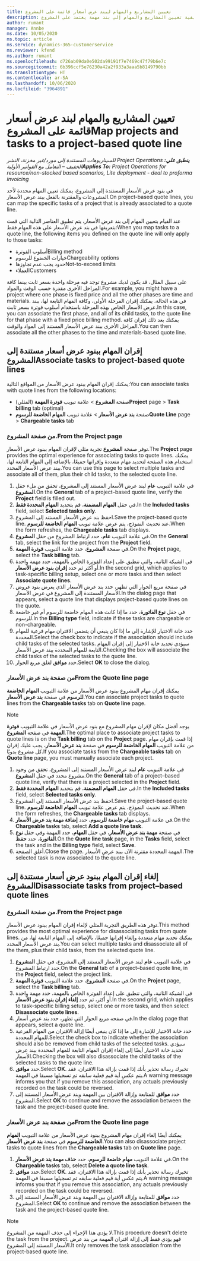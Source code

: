 ```yaml
---
title: تعيين المشاريع والمهام لبند عرض أسعار قائمة على المشروع
description: يقدم هذا الموضوع معلومات حول كيفية تعيين المشاريع والمهام إلى بند مهمة يعتمد على المشروع.
author: rumant
manager: Annbe
ms.date: 10/05/2020
ms.topic: article
ms.service: dynamics-365-customerservice
ms.reviewer: kfend
ms.author: rumant
ms.openlocfilehash: d726ab09da0e502da99191f7e7469c47f79b6e7c
ms.sourcegitcommit: 6b396ccf5e76230a42a2f933a3aaa5b8149790bb
ms.translationtype: HT
ms.contentlocale: ar-SA
ms.lasthandoff: 10/06/2020
ms.locfileid: "3964891"
---
```

# <a name="map-projects-and-tasks-to-a-project-based-quote-line"></a><span data-ttu-id="cc73c-103">تعيين المشاريع والمهام لبند عرض أسعار قائمة على المشروع</span><span class="sxs-lookup"><span data-stu-id="cc73c-103">Map projects and tasks to a project-based quote line</span></span>

<span data-ttu-id="cc73c-104">_**ينطبق علي:** ‏‫Project Operations للسيناريوهات المستندة إلى مورد/غير مخزنة‬، ‏‫النشر الخفيف – التعامل مع الفواتير الأولية‬_</span><span class="sxs-lookup"><span data-stu-id="cc73c-104">_**Applies To:** Project Operations for resource/non-stocked based scenarios, Lite deployment - deal to proforma invoicing_</span></span>

<span data-ttu-id="cc73c-105">في بنود عرض الأسعار المستندة إلى المشروع، يمكنك تعيين المهام محددة لأحد المشروعات والمقترنة بالفعل ببند عرض الأسعار.</span><span class="sxs-lookup"><span data-stu-id="cc73c-105">On project-based quote lines, you can map the specific tasks of a project that is already associated to a quote line.</span></span>

<span data-ttu-id="cc73c-106">عند القيام بتعيين المهام إلى بند عرض الأسعار، يتم تطبيق العناصر التالية التي قمت بتعريفها في بند عرض الأسعار على هذه المهام فقط:</span><span class="sxs-lookup"><span data-stu-id="cc73c-106">When you map tasks to a quote line, the following items you defined on the quote line will only apply to those tasks:</span></span>

- <span data-ttu-id="cc73c-107">أسلوب الفوترة</span><span class="sxs-lookup"><span data-stu-id="cc73c-107">Billing method</span></span>
- <span data-ttu-id="cc73c-108">خيارات الخضوع للرسوم</span><span class="sxs-lookup"><span data-stu-id="cc73c-108">Chargeability options</span></span>
- <span data-ttu-id="cc73c-109">حدود يجب عدم تجاوزها</span><span class="sxs-lookup"><span data-stu-id="cc73c-109">Not-to-exceed limits</span></span>
- <span data-ttu-id="cc73c-110">العملاء</span><span class="sxs-lookup"><span data-stu-id="cc73c-110">Customers</span></span>

<span data-ttu-id="cc73c-111">على سبيل المثال، قد يكون لديك مشروع توجد فيه مرحلة واحدة بسعر ثابت بينما كافة المراحل الأخرى مقدرة حسب الوقت والمواد.</span><span class="sxs-lookup"><span data-stu-id="cc73c-111">For example, you might have a project where one phase is fixed price and all the other phases are time and materials.</span></span> <span data-ttu-id="cc73c-112">في هذه الحالة، يمكنك إقران المرحلة الأولى، وكافة المهام التابعة لها، ببند عرض الأسعار الخاص بهذه المرحلة باستخدام أسلوب فوترة بسعر ثابت.</span><span class="sxs-lookup"><span data-stu-id="cc73c-112">In this case, you can associate the first phase, and all of its child tasks, to the quote line for that phase with a fixed price billing method.</span></span> <span data-ttu-id="cc73c-113">يمكنك بعد ذلك إقران كافة المراحل الأخرى ببند عرض الأسعار المستند إلى المواد والوقت.</span><span class="sxs-lookup"><span data-stu-id="cc73c-113">You can then associate all the other phases to the time and materials-based quote line.</span></span>

## <a name="associate-tasks-to-project-based-quote-lines"></a><span data-ttu-id="cc73c-114">إقران المهام ببنود عرض أسعار مستندة إلى المشروع</span><span class="sxs-lookup"><span data-stu-id="cc73c-114">Associate tasks to project-based quote lines</span></span>

<span data-ttu-id="cc73c-115">يمكنك إقران المهام ببنود عرض الأسعار من المواقع التالية:</span><span class="sxs-lookup"><span data-stu-id="cc73c-115">You can associate tasks with quote lines from the following locations:</span></span>

- <span data-ttu-id="cc73c-116">صفحة **المشروع** > علامة تبويب **فوترة المهمة** (المثلي)</span><span class="sxs-lookup"><span data-stu-id="cc73c-116">**Project** page > **Task billing** tab (optimal)</span></span>
- <span data-ttu-id="cc73c-117">صفحة **بند عرض الأسعار** > علامة تبويب **المهام الخاضعة للرسوم**</span><span class="sxs-lookup"><span data-stu-id="cc73c-117">**Quote Line** page > **Chargeable tasks** tab</span></span> 

### <a name="from-the-project-page"></a><span data-ttu-id="cc73c-118">من صفحة المشروع.</span><span class="sxs-lookup"><span data-stu-id="cc73c-118">From the Project page</span></span>

<span data-ttu-id="cc73c-119">توفر صفحة **المشروع** تجربة مثلي لإقران المهام ببنود عرض الأسعار.</span><span class="sxs-lookup"><span data-stu-id="cc73c-119">The **Project** page provides the optimal experience for associating tasks to quote lines.</span></span> <span data-ttu-id="cc73c-120">يمكنك استخدام هذه الصفحة لتحديد مهام متعددة وإقرانها جميعًا، بالإضافة إلى المهام التابعة لها، ببند عرض الأسعار المحدد.</span><span class="sxs-lookup"><span data-stu-id="cc73c-120">You can use this page to select multiple tasks and associate all of them, plus their child tasks, to the selected quote line.</span></span>

1. <span data-ttu-id="cc73c-121">في علامة التبويب **عام** لبند عرض الأسعار المستند إلى المشروع، تحقق من ملء حقل **المشروع**.</span><span class="sxs-lookup"><span data-stu-id="cc73c-121">On the **General** tab of a project–based quote line, verify the **Project** field is filled out.</span></span>
2. <span data-ttu-id="cc73c-122">في حقل **المهام المضمنة**، قم بتحديد **المهام المحددة فقط**.</span><span class="sxs-lookup"><span data-stu-id="cc73c-122">In the **Included tasks** field, select **Selected tasks only**.</span></span>
3. <span data-ttu-id="cc73c-123">احفظ بند عرض الأسعار المستند إلى المشروع.</span><span class="sxs-lookup"><span data-stu-id="cc73c-123">Save the project-based quote line.</span></span> <span data-ttu-id="cc73c-124">عند تحديث النموذج، يتم عرض علامة تبويب **المهام الخاضعة للرسوم**.</span><span class="sxs-lookup"><span data-stu-id="cc73c-124">When the form refreshes, the **Chargeable tasks** tab displays.</span></span>
4. <span data-ttu-id="cc73c-125">في علامة التبويب **عام**، حدد ارتباط المشروع من حقل **المشروع**.</span><span class="sxs-lookup"><span data-stu-id="cc73c-125">On the **General** tab, select the link for the project from the **Project** field.</span></span>
5. <span data-ttu-id="cc73c-126">في صفحة **المشروع**، حدد علامة التبويب **فوترة المهمة**.</span><span class="sxs-lookup"><span data-stu-id="cc73c-126">On the **Project** page, select the **Task billing** tab.</span></span>
6. <span data-ttu-id="cc73c-127">في الشبكة الثانية، والتي تنطبق على إعداد الفوترة الخاص بالمهمة، حدد مهمة واحدة أو أكثر ثم حدد **إقران بنود عرض الأسعار**.</span><span class="sxs-lookup"><span data-stu-id="cc73c-127">In the second grid, which applies to task-specific billing setup, select one or more tasks and then select **Associate quote lines**.</span></span>
7. <span data-ttu-id="cc73c-128">في صفحة مربع الحوار التي تظهر، حدد بند عرض الأسعار الذي يعرض بنود عروض الأسعار المستندة إلى المشروع في عرض الأسعار.</span><span class="sxs-lookup"><span data-stu-id="cc73c-128">In the dialog page that appears, select a quote line that displays project-based quote lines on the quote.</span></span>
8. <span data-ttu-id="cc73c-129">في حقل **نوع الفاتورة**، حدد ما إذا كانت هذه المهام خاضعة للرسوم أم غير خاضعة للرسوم.</span><span class="sxs-lookup"><span data-stu-id="cc73c-129">In the **Billing type** field, indicate if these tasks are chargeable or non-chargeable.</span></span>
9. <span data-ttu-id="cc73c-130">حدد خانة الاختيار للإشارة إلى ما إذا كان ينبغي أن يتضمن الاقتران مهام فرعية للمهام المحددة.</span><span class="sxs-lookup"><span data-stu-id="cc73c-130">Select the check box to indicate if the association should include child tasks of the selected tasks.</span></span> <span data-ttu-id="cc73c-131">سيؤدي تحديد خانة الاختيار إلى إقران المهام التابعة للمهام المحددة ببند عرض الأسعار.</span><span class="sxs-lookup"><span data-stu-id="cc73c-131">Checking the box will associate the child tasks of the selected tasks to the quote line.</span></span>
10. <span data-ttu-id="cc73c-132">حدد **موافق** لغلق مربع الحوار.</span><span class="sxs-lookup"><span data-stu-id="cc73c-132">Select **OK** to close the dialog.</span></span>

### <a name="from-the-quote-line-page"></a><span data-ttu-id="cc73c-133">من صفحة بند عرض الأسعار</span><span class="sxs-lookup"><span data-stu-id="cc73c-133">From the Quote line page</span></span>

<span data-ttu-id="cc73c-134">يمكنك إقران مهام المشروع ببنود عرض الأسعار من علامة التبويب **المهام الخاضعة للرسوم** في صفحة **بند عرض الأسعار**.</span><span class="sxs-lookup"><span data-stu-id="cc73c-134">You can associate project tasks to quote lines from the **Chargeable tasks** tab on **Quote line** page.</span></span>

>[!NOTE]
><span data-ttu-id="cc73c-135">يوجد أفضل مكان لإقران مهام المشروع مع بنود عرض الأسعار في علامة التبويب **فوترة المهمة** في صفحة **المشروع**.</span><span class="sxs-lookup"><span data-stu-id="cc73c-135">The optimal place to associate project tasks to quote lines is on the **Task billing** tab on the **Project** page.</span></span> <span data-ttu-id="cc73c-136">إذا قمت بإقران مهام من علامة التبويب **المهام الخاضعة للرسوم** في صفحة **بند عرض الأسعار**، يجب عليك إقران كل مشروع يدويًا.</span><span class="sxs-lookup"><span data-stu-id="cc73c-136">If you associate tasks from the **Chargeable tasks** tab on **Quote line** page, you must manually associate each project.</span></span>

1. <span data-ttu-id="cc73c-137">في علامة التبويب **عام** لبند عرض الأسعار المستند إلى المشروع، تحقق من وجود مشروع محدد في حقل **المشروع**.</span><span class="sxs-lookup"><span data-stu-id="cc73c-137">On the **General** tab of a project–based quote line, verify that there is a project selected in the **Project** field.</span></span>
2. <span data-ttu-id="cc73c-138">في حقل **المهام المضمنة**، قم بتحديد **المهام المحددة فقط**.</span><span class="sxs-lookup"><span data-stu-id="cc73c-138">In the **Included tasks** field, select **Selected tasks only**.</span></span>
3. <span data-ttu-id="cc73c-139">احفظ بند عرض الأسعار المستند إلى المشروع.</span><span class="sxs-lookup"><span data-stu-id="cc73c-139">Save the project-based quote line.</span></span> <span data-ttu-id="cc73c-140">عند تحديث النموذج، يتم عرض علامة تبويب **المهام الخاضعة للرسوم**.</span><span class="sxs-lookup"><span data-stu-id="cc73c-140">When the form refreshes, the **Chargeable tasks** tab displays.</span></span>
4. <span data-ttu-id="cc73c-141">في علامة التبويب **مهام خاضعة للرسوم**، حدد **إضافة مهمة بند عرض الأسعار**.</span><span class="sxs-lookup"><span data-stu-id="cc73c-141">On the **Chargeable tasks** tab, select **Add a quote line task**.</span></span>
5. <span data-ttu-id="cc73c-142">في صفحة **مهمة بند عرض الأسعار**، في حقل **المهام**، حدد المهمة وفي حقل **نوع الفاتورة**، حدد **حفظ**.</span><span class="sxs-lookup"><span data-stu-id="cc73c-142">On the **Quote line task** page, in the **Tasks** field, select the task and in the **Billing type** field, select **Save**.</span></span> 
6. <span data-ttu-id="cc73c-143">أغلق الصفحة.</span><span class="sxs-lookup"><span data-stu-id="cc73c-143">Close the page.</span></span> <span data-ttu-id="cc73c-144">المهمة المحددة مقترنة الآن ببند عرض الأسعار.</span><span class="sxs-lookup"><span data-stu-id="cc73c-144">The selected task is now associated to the quote line.</span></span>

## <a name="disassociate-tasks-from-projectbased-quote-lines"></a><span data-ttu-id="cc73c-145">إلغاء إقران المهام ببنود عرض أسعار مستندة إلى المشروع</span><span class="sxs-lookup"><span data-stu-id="cc73c-145">Disassociate tasks from project–based quote lines</span></span>

### <a name="from-the-project-page"></a><span data-ttu-id="cc73c-146">من صفحة المشروع.</span><span class="sxs-lookup"><span data-stu-id="cc73c-146">From the Project page</span></span>

<span data-ttu-id="cc73c-147">توفر هذه الطريق التجربة المثلي لإلغاء إقران المهام ببنود عرض الأسعار.</span><span class="sxs-lookup"><span data-stu-id="cc73c-147">This method provides the most optimal experience for disassociating tasks from quote lines.</span></span> <span data-ttu-id="cc73c-148">يمكنك تحديد مهام متعددة وإلغاء إقرانها جميعًا، بالإضافة إلى المهام التابعة لها، من بند عرض الأسعار المحدد.</span><span class="sxs-lookup"><span data-stu-id="cc73c-148">You can select multiple tasks and disassociate all of the them, plus their child tasks, from the selected quote line.</span></span>

1. <span data-ttu-id="cc73c-149">في علامة التبويب **عام** لبند عرض الأسعار المستند إلى المشروع، في حقل **المشروع** حدد ارتباط المشروع.</span><span class="sxs-lookup"><span data-stu-id="cc73c-149">On the **General** tab of a project–based quote line, in the **Project** field, select the project link.</span></span>
2. <span data-ttu-id="cc73c-150">في صفحة **المشروع**، حدد علامة التبويب **فوترة المهمة**.</span><span class="sxs-lookup"><span data-stu-id="cc73c-150">On the **Project** page, select the **Task billing** tab.</span></span>
3. <span data-ttu-id="cc73c-151">في الشبكة الثانية، والتي تنطبق على إعداد الفوترة الخاص بالمهمة، حدد مهمة واحدة أو أكثر، ثم حدد **إلغاء إقران بنود عرض الأسعار**.</span><span class="sxs-lookup"><span data-stu-id="cc73c-151">In the second grid, which applies to task-specific billing setup, select one or more tasks, and then select **Disassociate quote lines**.</span></span>
4. <span data-ttu-id="cc73c-152">في صفحه مربع الحوار التي تظهر، حدد بند عرض أسعار.</span><span class="sxs-lookup"><span data-stu-id="cc73c-152">In the dialog page that appears, select a quote line.</span></span>
5. <span data-ttu-id="cc73c-153">حدد خانة الاختيار للإشارة إلى ما إذا كان ينبغي أيضًا إزالة الاقتران من المهام الفرعية للمهام المحددة.</span><span class="sxs-lookup"><span data-stu-id="cc73c-153">Select the check box to indicate whether the association should also be removed from child tasks of the selected tasks.</span></span> <span data-ttu-id="cc73c-154">سيؤدي تحديد خانة الاختيار أيضًا إلى إلغاء إقران المهام التابعة للمهام المحددة ببند عرض الأسعار.</span><span class="sxs-lookup"><span data-stu-id="cc73c-154">Checking the box will also disassociate the child tasks of the selected tasks to the quote line.</span></span>
6. <span data-ttu-id="cc73c-155">حدد **موافق**.</span><span class="sxs-lookup"><span data-stu-id="cc73c-155">Select **OK**.</span></span> <span data-ttu-id="cc73c-156">تخبرك رسالة تحذير بأنك إذا قمت بإزالة هذا الاقتران، فقد يتم عكس أية قيم فعلية سابقه تم تسجيلها مسبقا في المهمة.</span><span class="sxs-lookup"><span data-stu-id="cc73c-156">A warning message informs you that if you remove this association, any actuals previously recorded on the task could be reversed.</span></span> 
7. <span data-ttu-id="cc73c-157">حدد **موافق** للمتابعة وإزالة الاقتران بين المهمة وبند عرض الأسعار المستند إلى المشروع.</span><span class="sxs-lookup"><span data-stu-id="cc73c-157">Select **OK** to continue and remove the association between the task and the project-based quote line.</span></span>

### <a name="from-the-quote-line-page"></a><span data-ttu-id="cc73c-158">من صفحة بند عرض الأسعار</span><span class="sxs-lookup"><span data-stu-id="cc73c-158">From the Quote line page</span></span>

<span data-ttu-id="cc73c-159">يمكنك أيضًا إلغاء إقران مهام المشروع ببنود عرض الأسعار من علامة التبويب **المهام الخاضعة للرسوم** في صفحة **بند عرض الأسعار**.</span><span class="sxs-lookup"><span data-stu-id="cc73c-159">You can also disassociate project tasks to quote lines from the **Chargeable tasks** tab on **Quote line** page.</span></span>

1. <span data-ttu-id="cc73c-160">في علامة التبويب **مهام خاضعة للرسوم**، حدد **حذف مهمة بند عرض الأسعار**.</span><span class="sxs-lookup"><span data-stu-id="cc73c-160">On the **Chargeable tasks** tab, select **Delete a quote line task**.</span></span>
2. <span data-ttu-id="cc73c-161">حدد **موافق**.</span><span class="sxs-lookup"><span data-stu-id="cc73c-161">Select **OK**.</span></span> <span data-ttu-id="cc73c-162">تخبرك رسالة تحذير بأنك إذا قمت بإزالة هذا الاقتران، فقد يتم عكس أية قيم فعلية سابقه تم تسجيلها مسبقا في المهمة.</span><span class="sxs-lookup"><span data-stu-id="cc73c-162">A warning message informs you that if you remove this association, any actuals previously recorded on the task could be reversed.</span></span> 
3. <span data-ttu-id="cc73c-163">حدد **موافق** للمتابعة وإزالة الاقتران بين المهمة وبند عرض الأسعار المستند إلى المشروع.</span><span class="sxs-lookup"><span data-stu-id="cc73c-163">Select **OK** to continue and remove the association between the task and the project-based quote line.</span></span>

>[!NOTE]
> <span data-ttu-id="cc73c-164">لا يؤدي هذا الإجراء إلى حذف المهمة من المشروع.</span><span class="sxs-lookup"><span data-stu-id="cc73c-164">This procedure doesn't delete the task from the project.</span></span> <span data-ttu-id="cc73c-165">فهو يؤدي فقط إلى إزالة اقتران المهمة من بند عرض الأسعار المستند إلى المشروع.</span><span class="sxs-lookup"><span data-stu-id="cc73c-165">It only removes the task association from the project-based quote line.</span></span>
